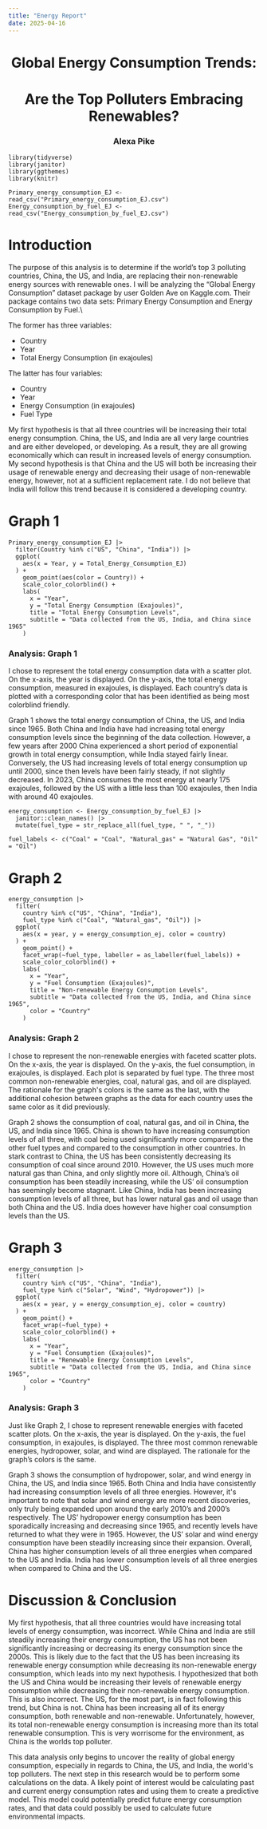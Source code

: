 ```yaml
---
title: "Energy Report"
date: 2025-04-16
---
```


<center>

# Global Energy Consumption Trends:

# Are the Top Polluters Embracing Renewables?



### Alexa Pike

</center>

```{r include=FALSE}
library(tidyverse)
library(janitor)
library(ggthemes)
library(knitr)
```

```{r include=FALSE}
Primary_energy_consumption_EJ <- read_csv("Primary_energy_consumption_EJ.csv")
Energy_consumption_by_fuel_EJ <- read_csv("Energy_consumption_by_fuel_EJ.csv")
```
# Introduction

The purpose of this analysis is to determine if the world’s top 3 polluting countries, China, the US, and India, are replacing their non-renewable energy sources with renewable ones. I will be analyzing the “Global Energy Consumption” dataset package by user Golden Ave on Kaggle.com. Their package contains two data sets: Primary Energy Consumption and Energy Consumption by Fuel.\

The former has three variables:

- Country
- Year
- Total Energy Consumption (in exajoules)

The latter has four variables:

- Country
- Year
- Energy Consumption (in exajoules)
- Fuel Type

My first hypothesis is that all three countries will be increasing their total energy consumption. China, the US, and India are all very large countries and are either developed, or developing. As a result, they are all growing economically which can result in increased levels of energy consumption. My second hypothesis is that China and the US will both be increasing their usage of renewable energy and decreasing their usage of non-renewable energy, however, not at a sufficient replacement rate. I do not believe that India will follow this trend because it is considered a developing country.

# Graph 1

```{r echo=TRUE}
Primary_energy_consumption_EJ |>
  filter(Country %in% c("US", "China", "India")) |>
  ggplot(
    aes(x = Year, y = Total_Energy_Consumption_EJ)
  ) +
    geom_point(aes(color = Country)) +
    scale_color_colorblind() +
    labs(
      x = "Year",
      y = "Total Energy Consumption (Exajoules)",
      title = "Total Energy Consumption Levels",
      subtitle = "Data collected from the US, India, and China since 1965"
    )
```

### Analysis: Graph 1

I chose to represent the total energy consumption data with a scatter plot. On the x-axis, the year is displayed. On the y-axis, the total energy consumption, measured in exajoules, is displayed. Each country’s data is plotted with a corresponding color that has been identified as being most colorblind friendly.

Graph 1 shows the total energy consumption of China, the US, and India since 1965. Both China and India have had increasing total energy consumption levels since the beginning of the data collection. However, a few years after 2000 China experienced a short period of exponential growth in total energy consumption, while India stayed fairly linear. Conversely, the US had increasing levels of total energy consumption up until 2000, since then levels have been fairly steady, if not slightly decreased. In 2023, China consumes the most energy at nearly 175 exajoules, followed by the US with a little less than 100 exajoules, then India with around 40 exajoules. 

```{r include=FALSE}
energy_consumption <- Energy_consumption_by_fuel_EJ |>
  janitor::clean_names() |>
  mutate(fuel_type = str_replace_all(fuel_type, " ", "_"))
```

```{r include=FALSE}
fuel_labels <- c("Coal" = "Coal", "Natural_gas" = "Natural Gas", "Oil" = "Oil")
```

# Graph 2

```{r echo=TRUE}
energy_consumption |>
  filter(
    country %in% c("US", "China", "India"),
    fuel_type %in% c("Coal", "Natural_gas", "Oil")) |>
  ggplot(
    aes(x = year, y = energy_consumption_ej, color = country)
  ) +
    geom_point() +
    facet_wrap(~fuel_type, labeller = as_labeller(fuel_labels)) +
    scale_color_colorblind() +
    labs(
      x = "Year",
      y = "Fuel Consumption (Exajoules)",
      title = "Non-renewable Energy Consumption Levels",
      subtitle = "Data collected from the US, India, and China since 1965",
      color = "Country"
    )
```

### Analysis: Graph 2

I chose to represent the non-renewable energies with faceted scatter plots. On the x-axis, the year is displayed. On the y-axis, the fuel consumption, in exajoules, is displayed. Each plot is separated by fuel type. The three most common non-renewable energies, coal, natural gas, and oil are displayed. The rationale for the graph's colors is the same as the last, with the additional cohesion between graphs as the data for each country uses the same color as it did previously.

Graph 2 shows the consumption of coal, natural gas, and oil in China, the US, and India since 1965. China is shown to have increasing consumption levels of all three, with coal being used significantly more compared to the other fuel types and compared to the consumption in other countries. In stark contrast to China, the US has been consistently decreasing its consumption of coal since around 2010. However, the US uses much more natural gas than China, and only slightly more oil. Although, China’s oil consumption has been steadily increasing, while the US’ oil consumption has seemingly become stagnant. Like China, India has been increasing consumption levels of all three, but has lower natural gas and oil usage than both China and the US. India does however have higher coal consumption levels than the US.

# Graph 3

```{r echo=TRUE}
energy_consumption |>
  filter(
    country %in% c("US", "China", "India"),
    fuel_type %in% c("Solar", "Wind", "Hydropower")) |>
  ggplot(
    aes(x = year, y = energy_consumption_ej, color = country)
  ) +
    geom_point() +
    facet_wrap(~fuel_type) +
    scale_color_colorblind() +
    labs(
      x = "Year",
      y = "Fuel Consumption (Exajoules)",
      title = "Renewable Energy Consumption Levels",
      subtitle = "Data collected from the US, India, and China since 1965",
      color = "Country"
    )
```

### Analysis: Graph 3

Just like Graph 2, I chose to represent renewable energies with faceted scatter plots. On the x-axis, the year is displayed. On the y-axis, the fuel consumption, in exajoules, is displayed. The three most common renewable energies, hydropower, solar, and wind are displayed. The rationale for the graph’s colors is the same.

Graph 3 shows the consumption of hydropower, solar, and wind energy in China, the US, and India since 1965. Both China and India have consistently had increasing consumption levels of all three energies. However, it's important to note that solar and wind energy are more recent discoveries, only truly being expanded upon around the early 2010’s and 2000’s respectively. The US’ hydropower energy consumption has been sporadically increasing and decreasing since 1965, and recently levels have returned to what they were in 1965. However, the US’ solar and wind energy consumption have been steadily increasing since their expansion. Overall, China has higher consumption levels of all three energies when compared to the US and India. India has lower consumption levels of all three energies when compared to China and the US.

# Discussion & Conclusion

My first hypothesis, that all three countries would have increasing total levels of energy consumption, was incorrect. While China and India are still steadily increasing their energy consumption, the US has not been significantly increasing or decreasing its energy consumption since the 2000s. This is likely due to the fact that the US has been increasing its renewable energy consumption while decreasing its non-renewable energy consumption, which leads into my next hypothesis. I hypothesized that both the US and China would be increasing their levels of renewable energy consumption while decreasing their non-renewable energy consumption. This is also incorrect. The US, for the most part, is in fact following this trend, but China is not. China has been increasing all of its energy consumption, both renewable and non-renewable. Unfortunately, however, its total non-renewable energy consumption is increasing more than its total renewable consumption. This is very worrisome for the environment, as China is the worlds top polluter. 

This data analysis only begins to uncover the reality of global energy consumption, especially in regards to China, the US, and India, the world's top polluters. The next step in this research would be to perform some calculations on the data. A likely point of interest would be calculating past and current energy consumption rates and using them to create a predictive model. This model could potentially predict future energy consumption rates, and that data could possibly be used to calculate future environmental impacts.

